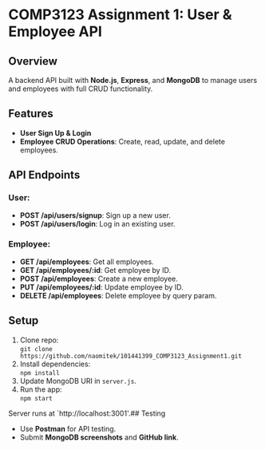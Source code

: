 # COMP3123 Assignment 1: User & Employee API

## Overview
A backend API built with **Node.js**, **Express**, and **MongoDB** to manage users and employees with full CRUD functionality.

## Features
- **User Sign Up & Login**
- **Employee CRUD Operations**: Create, read, update, and delete employees.

## API Endpoints

### User:
- **POST /api/users/signup**: Sign up a new user.
- **POST /api/users/login**: Log in an existing user.

### Employee:
- **GET /api/employees**: Get all employees.
- **GET /api/employees/:id**: Get employee by ID.
- **POST /api/employees**: Create a new employee.
- **PUT /api/employees/:id**: Update employee by ID.
- **DELETE /api/employees**: Delete employee by query param.

## Setup

1. Clone repo:  
   `git clone https://github.com/naomitek/101441399_COMP3123_Assignment1.git`
2. Install dependencies:  
   `npm install`
3. Update MongoDB URI in `server.js`.
4. Run the app:  
   `npm start`

Server runs at `http://localhost:3001'.## Testing
- Use **Postman** for API testing.
- Submit **MongoDB screenshots** and **GitHub link**.
